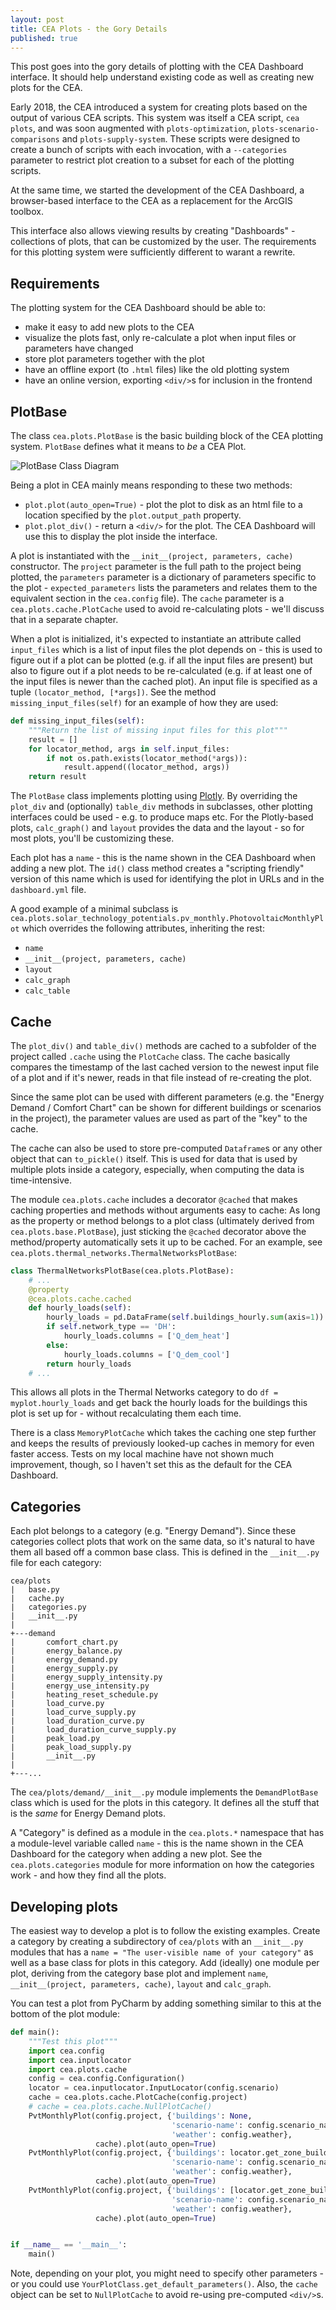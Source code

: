 ```yaml
---
layout: post
title: CEA Plots - the Gory Details
published: true
---
```


This post goes into the gory details of plotting with the CEA Dashboard interface. It should help understand existing code as well as creating new plots for the CEA.

Early 2018, the CEA introduced a system for creating plots based on the output of various CEA scripts. This system was itself a CEA script, `cea plots`, and was soon augmented with `plots-optimization`,
`plots-scenario-comparisons` and `plots-supply-system`. These scripts were designed to create a bunch of scripts with each invocation, with a `--categories` parameter to restrict plot creation to a subset for each of the plotting scripts.

At the same time, we started the development of the CEA Dashboard, a browser-based interface to the CEA as a replacement for the ArcGIS toolbox.

This interface also allows viewing results by creating "Dashboards" - collections of plots, that can be customized by the user. The requirements for this plotting system were sufficiently different to warant a rewrite.

## Requirements

The plotting system for the CEA Dashboard should be able to:

- make it easy to add new plots to the CEA
- visualize the plots fast, only re-calculate a plot when input files or parameters have changed
- store plot parameters together with the plot
- have an offline export (to `.html` files) like the old plotting system
- have an online version, exporting `<div/>`s for inclusion in the frontend

## PlotBase

The class `cea.plots.PlotBase` is the basic building block of the CEA plotting system. `PlotBase` defines what it means to _be_ a CEA Plot.

![PlotBase Class Diagram]({{site.baseurl}}/images/2019-07-11-cea-plots-the-gory-details/plotbase.png)

Being a plot in CEA mainly means responding to these two methods:

- `plot.plot(auto_open=True)` - plot the plot to disk as an html file to a location specified by the `plot.output_path` property.
- `plot.plot_div()` - return a `<div/>` for the plot. The CEA Dashboard will use this to display the plot inside the interface.

A plot is instantiated with the `__init__(project, parameters, cache)` constructor. The `project` parameter is the full path to the project being plotted, the `parameters` parameter is a dictionary of parameters specific to the plot - `expected_parameters` lists the parameters and relates them to the equivalent section in the `cea.config` file). The `cache` parameter is a `cea.plots.cache.PlotCache` used to avoid re-calculating plots - we'll discuss that in a separate chapter.

When a plot is initialized, it's expected to instantiate an attribute called `input_files` which is a list of input files the plot depends on - this is used to figure out if a plot can be plotted (e.g. if all the input files are present) but also to figure out if a plot needs to be re-calculated (e.g. if at least one of the input files is newer than the cached plot). An input file is specified as a tuple `(locator_method, [*args])`. See the method `missing_input_files(self)` for an example of how they are used:

```python
def missing_input_files(self):
    """Return the list of missing input files for this plot"""
    result = []
    for locator_method, args in self.input_files:
        if not os.path.exists(locator_method(*args)):
            result.append((locator_method, args))
    return result
```

The `PlotBase` class implements plotting using [Plotly](https://plot.ly/python/getting-started/). By overriding the `plot_div` and (optionally) `table_div` methods in subclasses, other plotting interfaces could be used - e.g. to produce maps etc. For the Plotly-based plots, `calc_graph()` and `layout` provides the data and the layout - so for most plots, you'll be customizing these.

Each plot has a `name` - this is the name shown in the CEA Dashboard when adding a new plot. The `id()` class method creates a "scripting friendly" version of this name which is used for identifying the plot in URLs and in the `dashboard.yml` file.

A good example of a minimal subclass is `cea.plots.solar_technology_potentials.pv_monthly.PhotovoltaicMonthlyPlot` which overrides the following attributes, inheriting the rest:

- `name`
- `__init__(project, parameters, cache)`
- `layout`
- `calc_graph`
- `calc_table`

## Cache

The `plot_div()` and `table_div()` methods are cached to a subfolder of the project called `.cache` using the `PlotCache` class. The cache basically compares the timestamp of the last cached version to the newest input file of a plot and if it's newer, reads in that file instead of re-creating the plot.

Since the same plot can be used with different parameters (e.g. the "Energy Demand / Comfort Chart" can be shown for different buildings or scenarios in the project), the parameter values are used as part of the "key" to the cache. 

The cache can also be used to store pre-computed `Dataframe`s or any other object that can `to_pickle()` itself. This is used for data that is used by multiple plots inside a category, especially, when computing the data is time-intensive.

The module `cea.plots.cache` includes a decorator `@cached` that makes caching properties and methods without arguments easy to cache: As long as the property or method belongs to a plot class (ultimately derived from `cea.plots.base.PlotBase`), just sticking the `@cached` decorator above the method/property automatically sets it up to be cached. For an example, see `cea.plots.thermal_networks.ThermalNetworksPlotBase`:

```python
class ThermalNetworksPlotBase(cea.plots.PlotBase):
    # ...
    @property
    @cea.plots.cache.cached
    def hourly_loads(self):
        hourly_loads = pd.DataFrame(self.buildings_hourly.sum(axis=1))
        if self.network_type == 'DH':
            hourly_loads.columns = ['Q_dem_heat']
        else:
            hourly_loads.columns = ['Q_dem_cool']
        return hourly_loads
    # ...
```

This allows all plots in the Thermal Networks category to do `df = myplot.hourly_loads` and get back the hourly loads for the buildings this plot is set up for - without recalculating them each time.

There is a class `MemoryPlotCache` which takes the caching one step further and keeps the results of previously looked-up caches in memory for even faster access. Tests on my local machine have not shown much improvement, though, so I haven't set this as the default for the CEA Dashboard.

## Categories

Each plot belongs to a category (e.g. "Energy Demand"). Since these categories collect plots that work on the same data, so it's natural to have them all based off a common base class. This is defined in the `__init__.py` file for each category:

```
cea/plots
|   base.py
|   cache.py
|   categories.py
|   __init__.py
|
+---demand
|       comfort_chart.py
|       energy_balance.py
|       energy_demand.py
|       energy_supply.py
|       energy_supply_intensity.py
|       energy_use_intensity.py
|       heating_reset_schedule.py
|       load_curve.py
|       load_curve_supply.py
|       load_duration_curve.py
|       load_duration_curve_supply.py
|       peak_load.py
|       peak_load_supply.py
|       __init__.py
|
+---...
```

The `cea/plots/demand/__init__.py` module implements the `DemandPlotBase` class which is used for the plots in this category. It defines all the stuff that is the _same_ for Energy Demand plots.

A "Category" is defined as a module in the `cea.plots.*` namespace that has a module-level variable called `name` - this is the name shown in the CEA Dashboard for the category when adding a new plot. See the `cea.plots.categories` module for more information on how the categories work - and how they find all the plots.

## Developing plots

The easiest way to develop a plot is to follow the existing examples. Create a category by creating a subdirectory of `cea/plots` with an `__init__.py` modules that has a `name = "The user-visible name of your category"` as well as a base class for plots in this category. Add (ideally) one module per plot, deriving from the category base plot and implement `name`, `__init__(project, parameters, cache)`, `layout` and `calc_graph`.

You can test a plot from PyCharm by adding something similar to this at the bottom of the plot module:

```python
def main():
    """Test this plot"""
    import cea.config
    import cea.inputlocator
    import cea.plots.cache
    config = cea.config.Configuration()
    locator = cea.inputlocator.InputLocator(config.scenario)
    cache = cea.plots.cache.PlotCache(config.project)
    # cache = cea.plots.cache.NullPlotCache()
    PvtMonthlyPlot(config.project, {'buildings': None,
                                    'scenario-name': config.scenario_name,
                                    'weather': config.weather},
                   cache).plot(auto_open=True)
    PvtMonthlyPlot(config.project, {'buildings': locator.get_zone_building_names()[0:2],
                                    'scenario-name': config.scenario_name,
                                    'weather': config.weather},
                   cache).plot(auto_open=True)
    PvtMonthlyPlot(config.project, {'buildings': [locator.get_zone_building_names()[0]],
                                    'scenario-name': config.scenario_name,
                                    'weather': config.weather},
                   cache).plot(auto_open=True)


if __name__ == '__main__':
    main()
```

Note, depending on your plot, you might need to specify other parameters - or you could use `YourPlotClass.get_default_parameters()`. Also, the `cache` object can be set to `NullPlotCache` to avoid re-using pre-computed `<div/>`s.
